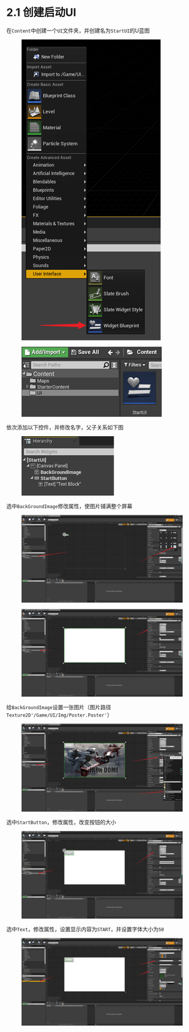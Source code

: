 # 2.1 创建启动UI

在`Content`中创建一个`UI`文件夹，并创建名为`StartUI`的U蓝图

<figure><img src="../../.gitbook/assets/image (39).png" alt=""><figcaption></figcaption></figure>

<figure><img src="../../.gitbook/assets/image (59).png" alt=""><figcaption></figcaption></figure>

依次添加以下控件，并修改名字，父子关系如下图

<figure><img src="../../.gitbook/assets/image (53).png" alt=""><figcaption></figcaption></figure>

选中`BackGroundImage`修改属性，使图片铺满整个屏幕

<figure><img src="../../.gitbook/assets/image (56).png" alt=""><figcaption></figcaption></figure>

<figure><img src="../../.gitbook/assets/image (79).png" alt=""><figcaption></figcaption></figure>

给`BackGroundImage`设置一张图片（图片路径`Texture2D'/Game/UI/Img/Poster.Poster'`）

<figure><img src="../../.gitbook/assets/image (126).png" alt=""><figcaption></figcaption></figure>

选中`StartButton`，修改属性，改变按钮的大小

<figure><img src="../../.gitbook/assets/image (9).png" alt=""><figcaption></figcaption></figure>

选中`Text`，修改属性，设置显示内容为`START`，并设置字体大小为`50`

<figure><img src="../../.gitbook/assets/image (32).png" alt=""><figcaption></figcaption></figure>
